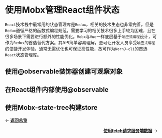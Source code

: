 # 使用Mobx管理React组件状态

`React`技术栈中最常用的状态管理库是`Redux`，相关的技术生态也非常完善。但是`Redux`遵循严格的函数式编程规范，需要学习的相关技术很多上手较为困难，且在很多场景下需要进行额外的性能优化。`Mobx`与`Vue`一样底层基于`响应式编程`设计，可作为`Redux`的首选替代方案。其API简单容易理解，更可让开发人员享受`响应式编程`的便捷开发体验，通常无需优化也可保证高性能，故可作为`NornJ-cli`的首选`React`状态管理库。

## 使用@observable装饰器创建可观察对象

## 在React组件内部使用@observable

## 使用Mobx-state-tree构建store

<p align="left">← <a href="overview.md"><b>返回总览</b></a></p>
<p align="right"><a href="httpRequest.md"><b>使用fetch请求服务端数据</b></a> →</p>